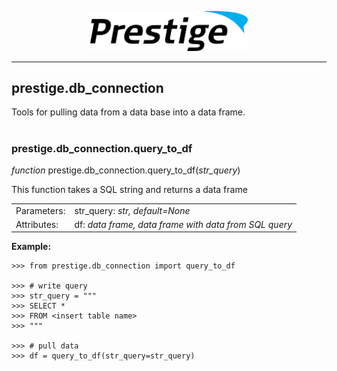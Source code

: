 <p align="center"><img src="../img/prestige_logo.png" alt="Prestige logo" width=50% height=50% /></p>

---
<a name="database connection"></a><h2>prestige.db_connection</h2>

<p>Tools for pulling data from a data base into a data frame.</p>

#

<h3>prestige.db_connection.query_to_df</h3>

<p><i>function</i> prestige.db_connection.query_to_df(<i>str_query</i>)</p>

<p>This function takes a SQL string and returns a data frame</p>

<table>
	<tr>
		<td>Parameters:</td>
		<td>str_query: <i>str, default=None</i>
	</tr>
	<tr>
		<td>Attributes:</td>
		<td>df: <i>data frame, data frame with data from SQL query</i>
</table>

<p><b>Example:</b></p>

```
>>> from prestige.db_connection import query_to_df

>>> # write query
>>> str_query = """
>>> SELECT *
>>> FROM <insert table name>
>>> """

>>> # pull data
>>> df = query_to_df(str_query=str_query)
```


